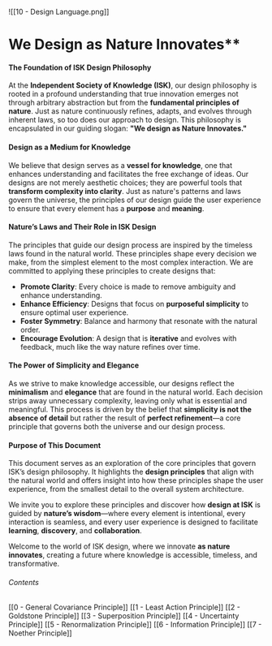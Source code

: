![[10 - Design Language.png]]
# We Design as Nature Innovates**

#### **The Foundation of ISK Design Philosophy**

At the **Independent Society of Knowledge (ISK)**, our design philosophy is rooted in a profound understanding that true innovation emerges not through arbitrary abstraction but from the **fundamental principles of nature**. Just as nature continuously refines, adapts, and evolves through inherent laws, so too does our approach to design. This philosophy is encapsulated in our guiding slogan: **"We design as Nature Innovates."**

#### **Design as a Medium for Knowledge**

We believe that design serves as a **vessel for knowledge**, one that enhances understanding and facilitates the free exchange of ideas. Our designs are not merely aesthetic choices; they are powerful tools that **transform complexity into clarity**. Just as nature's patterns and laws govern the universe, the principles of our design guide the user experience to ensure that every element has a **purpose** and **meaning**.

#### **Nature’s Laws and Their Role in ISK Design**

The principles that guide our design process are inspired by the timeless laws found in the natural world. These principles shape every decision we make, from the simplest element to the most complex interaction. We are committed to applying these principles to create designs that:

- **Promote Clarity**: Every choice is made to remove ambiguity and enhance understanding.
- **Enhance Efficiency**: Designs that focus on **purposeful simplicity** to ensure optimal user experience.
- **Foster Symmetry**: Balance and harmony that resonate with the natural order.
- **Encourage Evolution**: A design that is **iterative** and evolves with feedback, much like the way nature refines over time.

#### **The Power of Simplicity and Elegance**

As we strive to make knowledge accessible, our designs reflect the **minimalism** and **elegance** that are found in the natural world. Each decision strips away unnecessary complexity, leaving only what is essential and meaningful. This process is driven by the belief that **simplicity is not the absence of detail** but rather the result of **perfect refinement**—a core principle that governs both the universe and our design process.

#### **Purpose of This Document**

This document serves as an exploration of the core principles that govern ISK’s design philosophy. It highlights the **design principles** that align with the natural world and offers insight into how these principles shape the user experience, from the smallest detail to the overall system architecture.

We invite you to explore these principles and discover how **design at ISK** is guided by **nature’s wisdom**—where every element is intentional, every interaction is seamless, and every user experience is designed to facilitate **learning**, **discovery**, and **collaboration**.

Welcome to the world of ISK design, where we innovate **as nature innovates**, creating a future where knowledge is accessible, timeless, and transformative.


###### Contents
[[0 - General Covariance Principle]]
[[1 - Least Action Principle]]
[[2 - Goldstone Principle]]
[[3 - Superposition Principle]]
[[4 - Uncertainty Principle]]
[[5 - Renormalization Principle]]
[[6 - Information Principle]]
[[7 - Noether Principle]]
